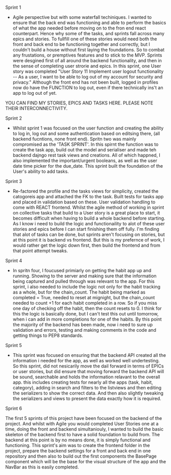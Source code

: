 Sprint 1 

- Agile perspective but with some waterfall techiniques. I wanted to ensure that the back end was functioning and able to perform the basics of what the app needed before moving on to the fron end react counterpart. Hence why some of the tasks, and sprints fall across many epics and stories. To fullfill one of these stories would need both the front and back end to be functioning together and correctly, but I couldn't build a house without first laying the foundations. So to combat any frustations, or premptives features and to stick to the MVP. Sprints were desgined first of all around the backend functionality, and then in the sense of completing user strorie and epics. In this sprint, one User story was completed "User Story 11 Implement user logout functionality -- As a user, I want to be able to log out of my account for security and privacy." Although the front end has not been built, logged in profiles now do have the FUNCTION to log out, even if there technically ins't an app to log out of yet.

YOU CAN FIND MY STORIES, EPICS AND TASKS HERE. PLEASE NOTE THEIR INTERCONNECTIVITY.


Sprint 2 

- Whilst sprint 1 was focused on the user function and creating the ability to log in, log out and some authentication based on editsing there, (all backend fucntions, none front end). Spritn two was mainly compromised as the 'TASK SPRINT'. In this spirnt the function was to create the task app, build out the model and serialiser and made teh backend dajngo rest task views and creations. All of which happned, I also implemented the important/urgent booleans, as well as the user date time picker for the due_date. This sprint built the foundation of the User's ability to add tasks.


Sprint 3

- Re-factored the profile and the tasks views for simplicity, created the catogoreis app and attached the FK to the task. Built tests for tasks app and placed in validation based on these. User validation handling to come with REACT frontend. Whilst the agile method of working in sprint on collective tasks that build to a User story is a great place to start, it becomes difficult when having to build a whole backend before starting. As I know i need to build the logic and functionaility to alot of these user stories and epics before I can start finishing them off fully. I'm finding that alot of tasks can be done, but sprints aren't focusing on stories, but at this point it is backend vs frontend. But this is my prefernce of work, I would rather get the logic down first, then build the frontend and from that point attempt tweaks.

Sprint 4

- In spritn four, I foucused primiarly on getting the habit app up and running. Showing to the server and making sure that the information being captured and pulled through was relevant to the app. For this sprint, i also needed to include the logic not only for the habit tracking as a whole, but for the chain_count. The habit being marked as completed = True, needed to reset at mignight, but the chain_count needed to count +1 for each habit completed in a row. So if you miss one day of checking off the habit, then the count resets to 0. I think for this the logic is basically done, but I can't test this out until tomorrow, when i can add in more completions for one of the habits. By this point the majority of the backend has been made, now i need to sure up validation and errors, testing and making comments in the code and getting things to PEP8 standards. 

Sprint 5 
- This sprint was focused on ensuring that the backend API created all the information i needed for the app, as well as worked well undertesting. So this sprint, did not nesicarily move the dail forward in terms of EPICs or user stories, but did ensure that moving forward the backend API will be sound, searchable and holds the information relavant to the overall app. this includes creating tests for nearly all the apps (task, habit, category), adding in search and filters to the listviews and then editing the serializers to show the correct data. And then also slightly tweaking the serializers and views to present the data exactly how it is required. 


Sprint 6

The first 5 sprints of this project have been focused on the backend of the project. And whilst with Agile you would completed User Stories one at a time, doing the front and backend simultaniouly, I wanted to build the basic skeleton of the backend first to have a solid foundation to build from. The backend at this point is by no means done, it is simply functional and functioning. This sprint's aim was to create the frontend folder in the project, prepare the backend settings for a front and back end in one repository and then also to build out the first components the BasePage component which will be the base for the visual structure of the app and the NavBar as this is easily completed. 
